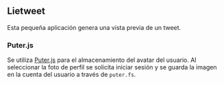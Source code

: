 ## Lietweet

Esta pequeña aplicación genera una vista previa de un tweet.

### Puter.js

Se utiliza [Puter.js](https://puter.com) para el almacenamiento del avatar del usuario.
Al seleccionar la foto de perfil se solicita iniciar sesión y se guarda la imagen en la cuenta del usuario a través de `puter.fs`.
